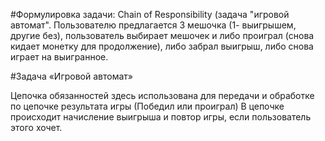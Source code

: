 #Формулировка задачи:
Chain of Responsibility  (задача "игровой автомат". Пользователю предлагается 3 мешочка (1- выигрышем, другие без), пользователь выбирает мешочек и либо проиграл (снова кидает монетку для продолжение), либо забрал выигрыш, либо снова играет на выигранное.

#Задача «Игровой автомат»

Цепочка обязанностей здесь использована для передачи и обработке по цепочке результата игры (Победил или проиграл)
В цепочке происходит начисление выигрыша и повтор игры, если пользователь этого хочет. 
